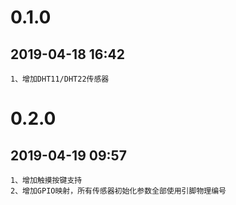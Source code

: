 # 0.1.0
## 2019-04-18 16:42
    1、增加DHT11/DHT22传感器
# 0.2.0
## 2019-04-19 09:57
    1、增加触摸按键支持
    2、增加GPIO映射，所有传感器初始化参数全部使用引脚物理编号